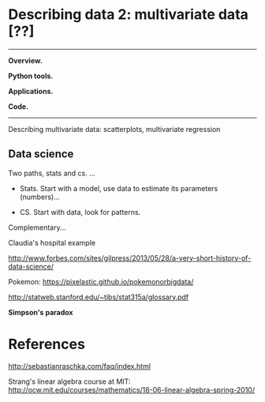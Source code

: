 # Describing data 2:   multivariate data [??]

---
**Overview.**

**Python tools.**  

**Applications.**

**Code.** 

---

Describing multivariate data:  scatterplots, multivariate regression


## Data science

Two paths, stats and cs.  ...  

* Stats.  Start with a model, use data to estimate its parameters (numbers)...

* CS.  Start with data, look for patterns.  

Complementary...  

Claudia's hospital example

http://www.forbes.com/sites/gilpress/2013/05/28/a-very-short-history-of-data-science/ 

Pokemon:  https://pixelastic.github.io/pokemonorbigdata/

http://statweb.stanford.edu/~tibs/stat315a/glossary.pdf 


**Simpson's paradox**


# References 

http://sebastianraschka.com/faq/index.html

Strang's linear algebra course at MIT:  
http://ocw.mit.edu/courses/mathematics/18-06-linear-algebra-spring-2010/